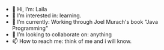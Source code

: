 - 👋 Hi, I’m: Laila
- 👀 I’m interested in: learning. 
- 🌱 I’m currently: Working through Joel Murach's book "Java Programming"
- 💞️ I’m looking to collaborate on: anything
- 📫 How to reach me: think of me and i will know. 

<!---
Lailaismyname/Lailaismyname is a ✨ special ✨ repository because its `README.md` (this file) appears on your GitHub profile.
You can click the Preview link to take a look at your changes.
--->

